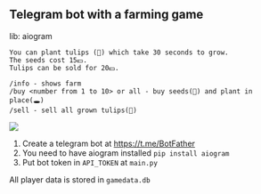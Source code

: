 ## Telegram bot with a farming game
lib: aiogram
```
You can plant tulips (🌷) which take 30 seconds to grow. 
The seeds cost 15💵.
Tulips can be sold for 20💵.

/info - shows farm
/buy <number from 1 to 10> or all - buy seeds(🌱) and plant in place(🕳)
/sell - sell all grown tulips(🌷)
```
<img src="https://i.imgur.com/8eMfE1T.jpg">

1. Create a telegram bot at https://t.me/BotFather 
2. You need to have aiogram installed `pip install aiogram`
3. Put bot token in `API_TOKEN` at `main.py`

All player data is stored in `gamedata.db`

